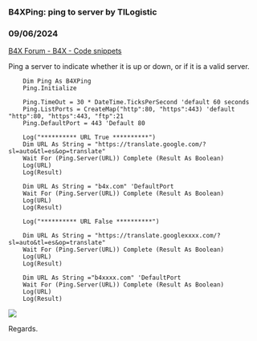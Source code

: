 ###  B4XPing: ping to server by TILogistic
### 09/06/2024
[B4X Forum - B4X - Code snippets](https://www.b4x.com/android/forum/threads/162944/)

Ping a server to indicate whether it is up or down, or if it is a valid server.  

```B4X
    Dim Ping As B4XPing  
    Ping.Initialize  
     
    Ping.TimeOut = 30 * DateTime.TicksPerSecond 'default 60 seconds  
    Ping.ListPorts = CreateMap("http":80, "https":443) 'default "http":80, "https":443, "ftp":21  
    Ping.DefaultPort = 443 'Default 80  
     
    Log("********** URL True **********")  
    Dim URL As String = "https://translate.google.com/?sl=auto&tl=es&op=translate"  
    Wait For (Ping.Server(URL)) Complete (Result As Boolean)  
    Log(URL)  
    Log(Result)  
   
    Dim URL As String = "b4x.com" 'DefaultPort  
    Wait For (Ping.Server(URL)) Complete (Result As Boolean)  
    Log(URL)  
    Log(Result)  
     
    Log("********** URL False **********")  
     
    Dim URL As String = "https://translate.googlexxxx.com/?sl=auto&tl=es&op=translate"  
    Wait For (Ping.Server(URL)) Complete (Result As Boolean)  
    Log(URL)  
    Log(Result)  
   
    Dim URL As String ="b4xxxx.com" 'DefaultPort  
    Wait For (Ping.Server(URL)) Complete (Result As Boolean)  
    Log(URL)  
    Log(Result)
```

  
![](https://www.b4x.com/android/forum/attachments/156644)  
  
Regards.